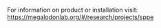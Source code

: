 For information on product or installation visit:
https://megalodonlab.org/#/research/projects/sppe
